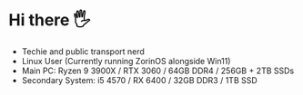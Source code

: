 # Hi there 🖐

- Techie and public transport nerd 
- Linux User (Currently running ZorinOS alongside Win11) 
- Main PC: Ryzen 9 3900X / RTX 3060 / 64GB DDR4 / 256GB + 2TB SSDs 
- Secondary System: i5 4570 / RX 6400 / 32GB DDR3 / 1TB SSD
